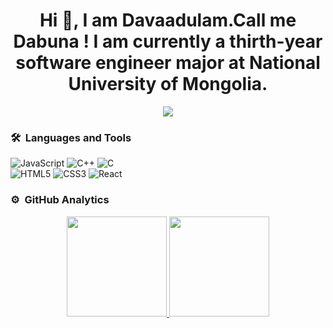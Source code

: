 
<h1 align="center">Hi 👋, I am Davaadulam.Call me Dabuna ! 
I am currently a thirth-year software engineer major at National University of Mongolia.</h1>
	
<p align="center">
  <img src="https://komarev.com/ghpvc/?username=davaadulam1000&color=blueviolet&style=flat">
</p>
	
### 🛠 &nbsp;Languages and Tools

![JavaScript](https://img.shields.io/badge/-JavaScript-%23F7DF1C?style=for-the-badge&logo=javascript&logoColor=000000&labelColor=%23F7DF1C&color=%23FFCE5A)
![C++](https://img.shields.io/badge/C%2B%2B-00599C?style=for-the-badge&logo=c%2B%2B&logoColor=white)
![C](https://img.shields.io/badge/C-00599C?style=for-the-badge&logo=c&logoColor=white)
<br>
![HTML5](https://img.shields.io/badge/-HTML5-%23E44D27?style=for-the-badge&logo=html5&logoColor=ffffff)
![CSS3](https://img.shields.io/badge/-CSS3-%231572B6?style=for-the-badge&logo=css3)
![React](https://img.shields.io/badge/-React-61DAFB?style=for-the-badge&logo=react&logoColor=ffffff)




### ⚙️ &nbsp;GitHub Analytics

<p align="center">
<a href="https://github.com/Davaadulam1000">
  <img height="160em" src="https://github-readme-stats-eight-theta.vercel.app/api?username=Davaadulam1000&show_icons=true&theme=algolia&include_all_commits=true&count_private=true"/>
  <img height="160em" src="https://github-readme-stats-eight-theta.vercel.app/api/top-langs/?username=Davaadulam1000&layout=compact&langs_count=8&theme=algolia"/>
</a>
</p>
